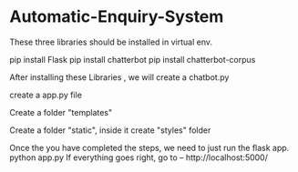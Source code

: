 # Automatic-Enquiry-System

These three libraries should be installed in virtual env.

pip install Flask
pip install chatterbot
pip install chatterbot-corpus

After installing these Libraries , we will create a chatbot.py

create a app.py file 

Create a folder "templates"

Create a folder "static", inside it create "styles" folder

Once the you have completed the steps, we need to just run the flask app.
python app.py
If everything goes right, 
go to – http://localhost:5000/ 
